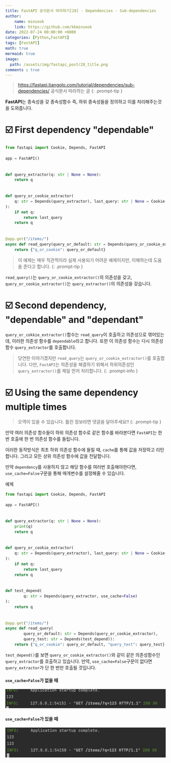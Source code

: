 ```yaml
---
title: FastAPI 공식문서 따라하기[28] - Dependencies - Sub-dependencies
author: 
    name: minseok
    link: https://github.com/kkminseok
date: 2022-07-24 00:00:00 +0800
categories: [Python,FastAPI]
tags: [FastAPI]
math: true
mermaid: true
image: 
  path: /assets/img/fastapi_post/28_title.png
comments : true
---
```


> <https://fastapi.tiangolo.com/tutorial/dependencies/sub-dependencies/> 공식문서 따라하는 글
{: .prompt-tip }

**FastAPI**는 종속성을 갖 종속성함수 즉, 하위 종속성들을 정의하고 이를 처리해주는것을 도와줍니다.

# ☑️ First dependency "dependable"

```python
from fastapi import Cookie, Depends, FastAPI

app = FastAPI()


def query_extractor(q: str | None = None):
    return q


def query_or_cookie_extractor(
    q: str = Depends(query_extractor), last_query: str | None = Cookie(default=None)
):
    if not q:
        return last_query
    return q


@app.get("/items/")
async def read_query(query_or_default: str = Depends(query_or_cookie_extractor)):
    return {"q_or_cookie": query_or_default}

```

> 이 예제는 매우 직관적이라 실제 사용되기 어려운 예제이지만, 이해하는데 도움을 준다고 합니다.
{: .prompt-tip }

`read_query()`는 `query_or_cookie_extractor()`의 의존성을 갖고, `query_or_cookie_extractor()`는 `query_extractor()`의 의존성을 갖습니다.


# ☑️ Second dependency, "dependable" and "dependant"

`query_or_cokkie_extractor()`함수는 `read_query`이 호출하고 의존성으로 엮어있는데, 이러한 의존성 함수를 `dependable`라고 합니다. 또한 이 의존성 함수는 다시 의존성 함수 `query_extractor`를 호출합니다.

> 당연한 이야기겠지만 `read_query`는 `query_or_cookie_extractor()`를 호출합니다. 다만, `FastAPI`는 의존성을 해결하기 위해서 하위의존성인 `query_extractor()`를 제일 먼저 처리합니다.
{: .prompt-info }

# ☑️ Using the same dependency multiple times

> 오역이 있을 수 있습니다. 틀린 정보라면 댓글을 달아주세요!!
{: .prompt-tip }

만약 여러 의존성 함수들이 하위 의존성 함수로 같은 함수를 바라본다면 `FastAPI`는 한 번 호출에 한 번 의존성 함수를 들립니다.

이러한 동작방식은 최초 하위 의존성 함수에 들릴 때, `cache`를 통해 값을 저장하고 리턴합니다. 그리고 모든 상위 의존성 함수에 값을 전달합니다. 

만약 `dependency`를 사용하지 않고 해당 함수를 여러번 호출해야한다면, `use_cache=False`구문을 통해 매개변수를 설정해줄 수 있습니다.

예제

```python
from fastapi import Cookie, Depends, FastAPI

app = FastAPI()


def query_extractor(q: str | None = None):
    print(q)
    return q


def query_or_cookie_extractor(
    q: str = Depends(query_extractor), last_query: str | None = Cookie(default=None)
):
    if not q:
        return last_query
    return q


def test_depend(
        q: str = Depends(query_extractor, use_cache=False)
):
    return q


@app.get("/items/")
async def read_query(
        query_or_default: str = Depends(query_or_cookie_extractor),
        query_test: str = Depends(test_depend)):
    return {"q_or_cookie": query_or_default, "query_test": query_test}

```

`test_depend()`를 보면 `query_or_cookie_extractor()`와 같이 같은 의존성함수인 `query_extractor`를 호출하고 있습니다. 만약, `use_cache=False`구문이 없다면 `query_extractor`가 단 한 번만 호출될 것입니다.

#### `use_cache=False`가 없을 때

![](/assets/img/fastapi_post/28_depend1.png)

#### `use_cache=False`가 있을 때

![](/assets/img/fastapi_post/28_depend2.png)

